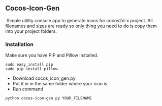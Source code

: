 ## Cocos-Icon-Gen
​
Simple utility console app to generate icons for cocos2d-x project. All filenames and sizes are ready so only thing you need to do is copy them into your project folders.
​
### Installation
Make sure you have PIP and Pillow installed.
```
sudo easy_install pip
sudo pip install pillow
```
- Download cocos_icon_gen.py
- Put it in in the same folder where your icon is
- Run command
​
```
python cocos-icon-gen.py YOUR_FILENAME
```
